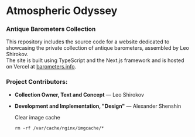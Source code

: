 # Atmospheric Odyssey

### Antique Barometers Collection

This repository includes the source code for a website dedicated to showcasing the private collection of antique barometers, assembled by Leo Shirokov.  
The site is built using TypeScript and the Next.js framework and is hosted on Vercel at [barometers.info](https://www.barometers.info/).

### Project Contributors:

- **Collection Owner, Text and Concept** — Leo Shirokov
- **Development and Implementation, "Design"** — Alexander Shenshin
  
  Clear image cache
  ```shell
  rm -rf /var/cache/nginx/imgcache/*
  ```
  